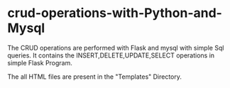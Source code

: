# crud-operations-with-Python-and-Mysql

The CRUD operations are performed with Flask and mysql with simple Sql queries. It contains the INSERT,DELETE,UPDATE,SELECT
operations in simple Flask Program.

The all HTML files are present in the "Templates" Directory.

